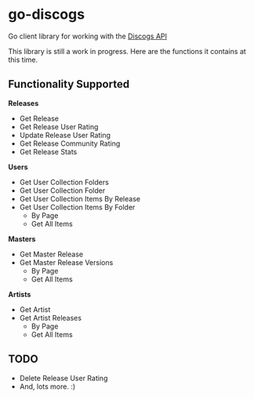 # go-discogs
Go client library for working with the [Discogs API](https://www.discogs.com/developers/#)

This library is still a work in progress. Here are the functions it contains at this time. 

## Functionality Supported
**Releases**
- Get Release
- Get Release User Rating
- Update Release User Rating
- Get Release Community Rating
- Get Release Stats

**Users**
- Get User Collection Folders
- Get User Collection Folder
- Get User Collection Items By Release
- Get User Collection Items By Folder
    - By Page
    - Get All Items

**Masters**
- Get Master Release
- Get Master Release Versions
    - By Page
    - Get All Items

**Artists**
- Get Artist
- Get Artist Releases
    - By Page
    - Get All Items

## TODO
- Delete Release User Rating
- And, lots more. :) 